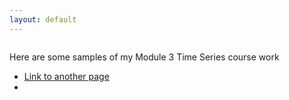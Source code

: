 ```yaml
---
layout: default
---
```


![]()

Here are some samples of my Module 3 Time Series course work

- [Link to another page](./another-page.html)
- 


